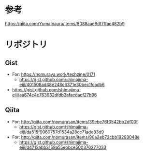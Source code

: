 # 参考
https://qiita.com/YumaInaura/items/8088aae8df7ffac482b9


# リポジトリ
## Gist
- For: https://nomuraya.work/techzine/0171
  - https://gist.github.com/shimajima-eiji/401508ad48e248c6371e30bec1fcadb6
- https://gist.github.com/shimajima-eiji/aa674c4c763632dfdb3afacdacf27b96
## Qiita
- For: http://qiita.com/nomurasan/items/39ebe76f0542bb2df00f
  - https://gist.github.com/shimajima-eiji/da515f9060757d1534a28cc71ade83d9
- For: http://qiita.com/nomurasan/items/90a2eb72cbb19293048e
  - https://gist.github.com/shimajima-eiji/d4713abb3159a55ebbce500370277033
